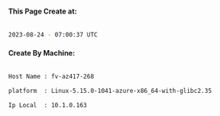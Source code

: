 
   
#### This Page Create at:

```bash

2023-08-24 - 07:00:37 UTC

```

#### Create By Machine:

```bash

Host Name : fv-az417-268

platform  : Linux-5.15.0-1041-azure-x86_64-with-glibc2.35

Ip Local  : 10.1.0.163

```

